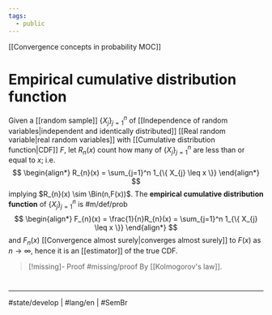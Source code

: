 ```yaml
---
tags:
  - public
---
```

[[Convergence concepts in probability MOC]]
# Empirical cumulative distribution function

Given a [[random sample]] $\{ X_{j} \}_{j=1}^n$ of [[Independence of random variables|independent and identically distributed]] [[Real random variable|real random variables]] with [[Cumulative distribution function|CDF]] $F$, let $R_{n}(x)$ count how many of $\{ X_{j} \}_{j=1}^n$ are less than or equal to $x$; i.e.
$$
\begin{align*}
R_{n}(x) = \sum_{j=1}^n 1_{\{ X_{j} \leq x \}}
\end{align*}
$$
implying $R_{n}(x) \sim \Bin(n,F(x))$.
The **empirical cumulative distribution function** of $\{ X_{j} \}_{j=1}^n$ is #m/def/prob 
$$
\begin{align*}
F_{n}(x) = \frac{1}{n}R_{n}(x) = \sum_{j=1}^n 1_{\{ X_{j} \leq x \}}
\end{align*}
$$
and $F_{n}(x)$ [[Convergence almost surely|converges almost surely]] to $F(x)$ as $n \to \infty$,
hence it is an [[estimator]] of the true CDF.

> [!missing]- Proof
> #missing/proof
> By [[Kolmogorov's law]].

#
---
#state/develop | #lang/en | #SemBr

